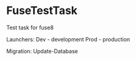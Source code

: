 # FuseTestTask
Test task for fuse8


Launchers:
Dev - development
Prod - production


Migration:
Update-Database 